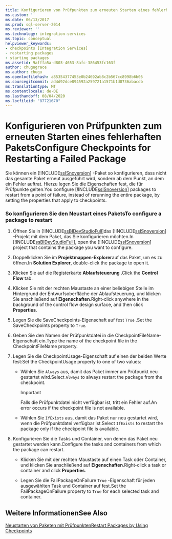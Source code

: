 ```yaml
---
title: Konfigurieren von Prüfpunkten zum erneuten Starten eines fehlerhaften Pakets | Microsoft-Dokumentation
ms.custom: ''
ms.date: 06/13/2017
ms.prod: sql-server-2014
ms.reviewer: ''
ms.technology: integration-services
ms.topic: conceptual
helpviewer_keywords:
- checkpoints [Integration Services]
- restarting packages
- starting packages
ms.assetid: 9afffa5a-d803-4653-8afc-386453fc163f
author: chugugrace
ms.author: chugu
ms.openlocfilehash: a85354377453e0b24692ab8c2b567cc8998b6b05
ms.sourcegitcommit: ad4d92dce894592a259721a1571b1d8736abacdb
ms.translationtype: MT
ms.contentlocale: de-DE
ms.lasthandoff: 08/04/2020
ms.locfileid: "87721670"
---
```

# <a name="configure-checkpoints-for-restarting-a-failed-package"></a><span data-ttu-id="2bc57-102">Konfigurieren von Prüfpunkten zum erneuten Starten eines fehlerhaften Pakets</span><span class="sxs-lookup"><span data-stu-id="2bc57-102">Configure Checkpoints for Restarting a Failed Package</span></span>
  <span data-ttu-id="2bc57-103">Sie können ein [!INCLUDE[ssISnoversion](../includes/ssisnoversion-md.md)] -Paket so konfigurieren, dass nicht das gesamte Paket erneut ausgeführt wird, sondern ab dem Punkt, an dem ein Fehler auftrat. Hierzu legen Sie die Eigenschaften fest, die für Prüfpunkte gelten.</span><span class="sxs-lookup"><span data-stu-id="2bc57-103">You configure [!INCLUDE[ssISnoversion](../includes/ssisnoversion-md.md)] packages to restart from a point of failure, instead of rerunning the entire package, by setting the properties that apply to checkpoints.</span></span>  
  
### <a name="to-configure-a-package-to-restart"></a><span data-ttu-id="2bc57-104">So konfigurieren Sie den Neustart eines Pakets</span><span class="sxs-lookup"><span data-stu-id="2bc57-104">To configure a package to restart</span></span>  
  
1.  <span data-ttu-id="2bc57-105">Öffnen Sie in [!INCLUDE[ssBIDevStudioFull](../includes/ssbidevstudiofull-md.md)]das [!INCLUDE[ssISnoversion](../includes/ssisnoversion-md.md)] -Projekt mit dem Paket, das Sie konfigurieren möchten.</span><span class="sxs-lookup"><span data-stu-id="2bc57-105">In [!INCLUDE[ssBIDevStudioFull](../includes/ssbidevstudiofull-md.md)], open the [!INCLUDE[ssISnoversion](../includes/ssisnoversion-md.md)] project that contains the package you want to configure.</span></span>  
  
2.  <span data-ttu-id="2bc57-106">Doppelklicken Sie im **Projektmappen-Explorer**auf das Paket, um es zu öffnen.</span><span class="sxs-lookup"><span data-stu-id="2bc57-106">In **Solution Explorer**, double-click the package to open it.</span></span>  
  
3.  <span data-ttu-id="2bc57-107">Klicken Sie auf die Registerkarte **Ablaufsteuerung** .</span><span class="sxs-lookup"><span data-stu-id="2bc57-107">Click the **Control Flow** tab.</span></span>  
  
4.  <span data-ttu-id="2bc57-108">Klicken Sie mit der rechten Maustaste an einer beliebigen Stelle im Hintergrund der Entwurfsoberfläche der Ablaufsteuerung, und klicken Sie anschließend auf **Eigenschaften**.</span><span class="sxs-lookup"><span data-stu-id="2bc57-108">Right-click anywhere in the background of the control flow design surface, and then click **Properties**.</span></span>  
  
5.  <span data-ttu-id="2bc57-109">Legen Sie die SaveCheckpoints-Eigenschaft auf fest `True` .</span><span class="sxs-lookup"><span data-stu-id="2bc57-109">Set the SaveCheckpoints property to `True`.</span></span>  
  
6.  <span data-ttu-id="2bc57-110">Geben Sie den Namen der Prüfpunktdatei in die CheckpointFileName-Eigenschaft ein.</span><span class="sxs-lookup"><span data-stu-id="2bc57-110">Type the name of the checkpoint file in the CheckpointFileName property.</span></span>  
  
7.  <span data-ttu-id="2bc57-111">Legen Sie die CheckpointUsage-Eigenschaft auf einen der beiden Werte fest:</span><span class="sxs-lookup"><span data-stu-id="2bc57-111">Set the CheckpointUsage property to one of two values:</span></span>  
  
    -   <span data-ttu-id="2bc57-112">Wählen Sie `Always` aus, damit das Paket immer am Prüfpunkt neu gestartet wird.</span><span class="sxs-lookup"><span data-stu-id="2bc57-112">Select `Always` to always restart the package from the checkpoint.</span></span>  
  
        > [!IMPORTANT]  
        >  <span data-ttu-id="2bc57-113">Falls die Prüfpunktdatei nicht verfügbar ist, tritt ein Fehler auf.</span><span class="sxs-lookup"><span data-stu-id="2bc57-113">An error occurs if the checkpoint file is not available.</span></span>  
  
    -   <span data-ttu-id="2bc57-114">Wählen Sie `IfExists` aus, damit das Paket nur neu gestartet wird, wenn die Prüfpunktdatei verfügbar ist.</span><span class="sxs-lookup"><span data-stu-id="2bc57-114">Select `IfExists` to restart the package only if the checkpoint file is available.</span></span>  
  
8.  <span data-ttu-id="2bc57-115">Konfigurieren Sie die Tasks und Container, von denen das Paket neu gestartet werden kann.</span><span class="sxs-lookup"><span data-stu-id="2bc57-115">Configure the tasks and containers from which the package can restart.</span></span>  
  
    -   <span data-ttu-id="2bc57-116">Klicken Sie mit der rechten Maustaste auf einen Task oder Container, und klicken Sie anschließend auf **Eigenschaften**.</span><span class="sxs-lookup"><span data-stu-id="2bc57-116">Right-click a task or container and click **Properties**.</span></span>  
  
    -   <span data-ttu-id="2bc57-117">Legen Sie die FailPackageOnFailure `True` -Eigenschaft für jeden ausgewählten Task und Container auf fest.</span><span class="sxs-lookup"><span data-stu-id="2bc57-117">Set the FailPackageOnFailure property to `True` for each selected task and container.</span></span>  
  
## <a name="see-also"></a><span data-ttu-id="2bc57-118">Weitere Informationen</span><span class="sxs-lookup"><span data-stu-id="2bc57-118">See Also</span></span>  
 [<span data-ttu-id="2bc57-119">Neustarten von Paketen mit Prüfpunkten</span><span class="sxs-lookup"><span data-stu-id="2bc57-119">Restart Packages by Using Checkpoints</span></span>](packages/restart-packages-by-using-checkpoints.md)  
  
  
